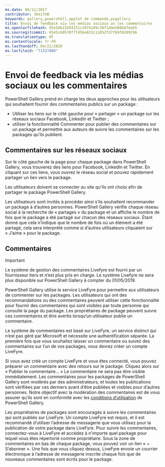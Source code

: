 ```yaml
---
ms.date: 06/12/2017
contributor: JKeithB
keywords: gallery,powershell,applet de commande,psgallery
title: Envoi de feedback via les médias sociaux ou les commentaires
ms.openlocfilehash: 95e5db22b94151c3974189c30f1d4e580b47eeb5
ms.sourcegitcommit: 6545c60578f7745be015111052fd7769f8289296
ms.translationtype: HT
ms.contentlocale: fr-FR
ms.lasthandoff: 04/22/2020
ms.locfileid: "71327880"
---
```

# <a name="providing-feedback-via-social-media-or-comments"></a>Envoi de feedback via les médias sociaux ou les commentaires

PowerShell Gallery prend en charge les deux approches pour les utilisateurs qui souhaitent fournir des commentaires publics sur un package :

- Utiliser les liens sur le côté gauche pour « partager » un package sur les réseaux sociaux Facebook, LinkedIn et Twitter ;
- utiliser la fonctionnalité Commenter pour publier des commentaires sur un package et permettre aux auteurs de suivre les commentaires sur les packages qu’ils publient.

## <a name="social-media-feedback"></a>Commentaires sur les réseaux sociaux

Sur le côté gauche de la page pour chaque package dans PowerShell Gallery, vous trouverez des liens pour Facebook, LinkedIn et Twitter.
En cliquant sur ces liens, vous ouvrez le réseau social et pouvez rapidement partager un lien vers le package.

Les utilisateurs doivent se connecter au site qu'ils ont choisi afin de partager le package PowerShell Gallery.

Les utilisateurs sont invités à procéder ainsi s’ils souhaitent recommander un package à d’autres personnes.
PowerShell Gallery vérifie chaque réseau social à la recherche de « partages » du package et un affiche le nombre de fois que le package a été partagé sur chacun des réseaux sociaux.
Étant donné que cela n’indique que le nombre de fois où un élément a été partagé, cela sera interprété comme si d’autres utilisateurs cliquaient sur « J’aime » pour le package.

## <a name="comments"></a>Commentaires

> [!IMPORTANT]
> Le système de gestion des commentaires Livefyre est fourni par un fournisseur tiers et n’est plus pris en charge.
> Le système Livefyre ne sera plus disponible sur PowerShell Gallery à compter du 01/05/2019. 

PowerShell Gallery utilise le service LiveFyre pour permettre aux utilisateurs de commenter sur les packages.
Les utilisateurs qui ont des recommandations ou des commentaires peuvent utiliser cette fonctionnalité pour fournir des commentaires qui sont visibles par toute personne qui consulte la page du package.
Les propriétaires de package peuvent suivre ces commentaires et être avertis lorsqu’un utilisateur publie un commentaire.

Le système de commentaires est basé sur LiveFyre, un service distinct qui n’est pas géré par Microsoft et nécessite une authentification séparée.
La première fois que vous souhaitez laisser un commentaire ou suivez des commentaires sur l’un de vos packages, vous devrez créer un compte LiveFyre.

Si vous avez créé un compte LiveFyre et vous êtes connecté, vous pouvez préparer un commentaire avec des retours sur le package. Cliquez alors sur « Publier le commentaire... » Le commentaire ne sera pas être visible immédiatement.
Les commentaires pour les packages de PowerShell Gallery sont modérés par des administrateurs, et toutes les publications sont vérifiées par ces derniers avant d’être publiées et visibles pour d’autres personnes.
Notre objectif avec la modération des commentaires est de vous assurer qu’ils sont en conformité avec les [conditions d’utilisation](https://www.powershellgallery.com/policies/Terms) de PowerShell Gallery.

Les propriétaires de packages sont encouragés à suivre les commentaires qui sont publiés sur LiveFyre.
Un compte LiveFyre est requis, et il est recommandé d’utiliser l’adresse de messagerie que vous utilisez pour la publication de votre package dans LiveFyre.
Pour suivre les commentaires, connectez-vous à LiveFyre et accédez à n’importe quel package pour lequel vous êtes répertorié comme propriétaire.
Sous la zone de commentaires en bas de chaque package, vous pouvez voir un lien « + S’abonner ».
Une fois que vous cliquez dessus, LiveFyre envoie un courrier électronique à l’adresse de messagerie inscrite chaque fois que de nouveaux commentaires sont écrits pour le package.
